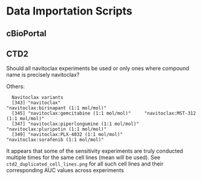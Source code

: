# Data Importation Scripts


## cBioPortal

## CTD2

Should all navitoclax experiments be used or only ones where compound name is precisely navitoclax?

Others:

      Navitoclax variants
      [343] "navitoclax"                               "navitoclax:birinapant (1:1 mol/mol)"     
      [345] "navitoclax:gemcitabine (1:1 mol/mol)"     "navitoclax:MST-312 (1:1 mol/mol)"        
      [347] "navitoclax:piperlongumine (1:1 mol/mol)"  "navitoclax:pluripotin (1:1 mol/mol)"     
      [349] "navitoclax:PLX-4032 (1:1 mol/mol)"        "navitoclax:sorafenib (1:1 mol/mol)" 
      

It appears that some of the sensitivity experiments are truly conducted multiple times for the same cell lines (mean will be used).  See ```ctd2_duplicated_cell_lines.png``` for all such cell lines and their corresponding AUC values across experiments